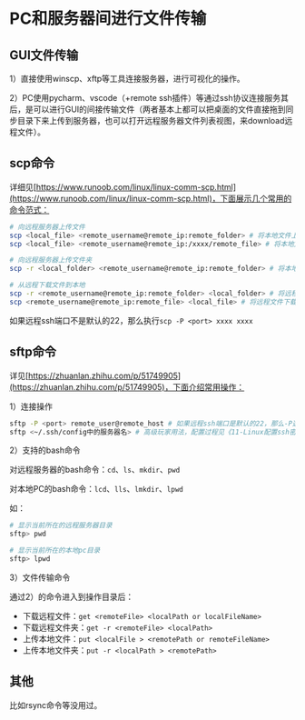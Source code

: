 # PC和服务器间进行文件传输

<!--
Tags: 所有用户可食用
category: Linux奇技淫巧
description: winscp、xftp等gui工具；scp、sftp命令。
-->

## GUI文件传输

1）直接使用winscp、xftp等工具连接服务器，进行可视化的操作。

2）PC使用pycharm、vscode（+remote ssh插件）等通过ssh协议连接服务其后，是可以进行GUI的间接传输文件（两者基本上都可以把桌面的文件直接拖到同步目录下来上传到服务器，也可以打开远程服务器文件列表视图，来download远程文件）。

## scp命令

详细见[https://www.runoob.com/linux/linux-comm-scp.html](https://www.runoob.com/linux/linux-comm-scp.html)，下面展示几个常用的命令范式：

```bash
# 向远程服务器上传文件
scp <local_file> <remote_username@remote_ip:remote_folder> # 将本地文件上传到远程目录
scp <local_file> <remote_username@remote_ip:/xxxx/remote_file> # 将本地文件上传到远程路径xxx并命名为remote_file

# 向远程服务器上传文件夹
scp -r <local_folder> <remote_username@remote_ip:remote_folder> # 将本地文件夹上传到远程目录

# 从远程下载文件到本地
scp -r <remote_username@remote_ip:remote_folder> <local_folder> # 将远程目录下载到本地
scp <remote_username@remote_ip:remote_file> <local_file> # 将远程文件下载到本地
```

如果远程ssh端口不是默认的22，那么执行`scp -P <port> xxxx xxxx`

## sftp命令

详见[https://zhuanlan.zhihu.com/p/51749905](https://zhuanlan.zhihu.com/p/51749905)，下面介绍常用操作：

1）连接操作

```bash
sftp -P <port> remote_user@remote_host # 如果远程ssh端口是默认的22，那么-P选项可省略
sftp <~/.ssh/config中的服务器名> # 高级玩家用法，配置过程见《11-Linux配置ssh密钥对实现免密登录》
```

2）支持的bash命令

对远程服务器的bash命令：`cd`、`ls`、`mkdir`、`pwd`

对本地PC的bash命令：`lcd`、`lls`、`lmkdir`、`lpwd`

如：

```bash
# 显示当前所在的远程服务器目录
sftp> pwd

# 显示当前所在的本地pc目录
sftp> lpwd
```

3）文件传输命令

通过2）的命令进入到操作目录后：

- 下载远程文件：`get <remoteFile> <localPath or localFileName>`
- 下载远程文件夹：`get -r <remoteFile> <localPath>`
- 上传本地文件：`put <localFile > <remotePath or remoteFileName>`
- 上传本地文件夹：`put -r <localPath > <remotePath>`

## 其他

比如rsync命令等没用过。
<!--Valine-->